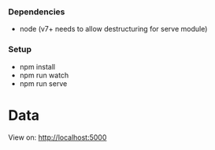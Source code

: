 ### Dependencies
* node (v7+ needs to allow destructuring for serve module)

### Setup
* npm install
* npm run watch
* npm run serve

# Data
View on: [http://localhost:5000]([http://localhost:5000)
